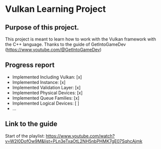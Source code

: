 # Vulkan Learning Project

## Purpose of this project.
This project is meant to learn how to work with the Vulkan framework with the C++ language. Thanks to the guide of GetIntoGameDev (https://www.youtube.com/@GetIntoGameDev)

## Progress report
- Implemented Including Vulkan: [x]
- Implemented Instance: [x]
- Implemented Validation Layer: [x]
- Implemented Physical Devices: [x]
- Implemented Queue Families: [x]
- Implemented Logical Devices: [ ]
- ...


## Link to the guide
Start of the playlist: https://www.youtube.com/watch?v=W2I0DofOw9M&list=PLn3eTxaOtL2NH5nbPHMK7gE07SqhcAjmk
